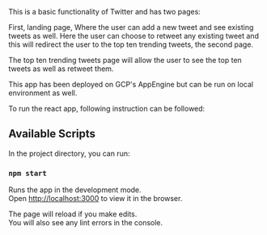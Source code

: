 This is a basic functionality of Twitter and has two pages:

First, landing page, Where the user can add a new tweet and see existing tweets as well. 
Here the user can choose to retweet any existing tweet and this will redirect the user to the top ten trending tweets, the second page.

The top ten trending tweets page will allow the user to see the top ten tweets as well as retweet them.

This app has been deployed on GCP's AppEngine but can be run on local environment as well.

To run the react app, following instruction can be followed:

## Available Scripts

In the project directory, you can run:

### `npm start`

Runs the app in the development mode.\
Open [http://localhost:3000](http://localhost:3000) to view it in the browser.

The page will reload if you make edits.\
You will also see any lint errors in the console.
